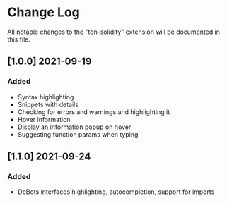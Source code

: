 # Change Log

All notable changes to the "ton-solidity" extension will be documented in this file.

## [1.0.0] 2021-09-19

### Added

- Syntax highlighting
- Snippets with details
- Checking for errors and warnings and highlighting it
- Hover information
- Display an information popup on hover
- Suggesting function params when typing

## [1.1.0] 2021-09-24

### Added

- DeBots interfaces highlighting, autocompletion, support for imports
